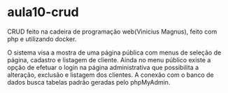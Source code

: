 # aula10-crud
CRUD feito na cadeira de programação web(Vinicius Magnus), feito com php e utilizando docker.

O sistema visa a mostra de uma página pública com menus de seleção de página, cadastro e listagem de cliente. Ainda no menu público existe a opção de efetuar o login na página administrativa que possibilita a alteração, exclusão e listagem dos clientes. A conexão com o banco de dados busca tabelas padrão geradas pelo phpMyAdmin.
